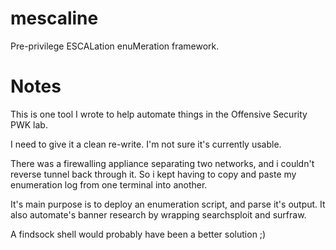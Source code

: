 # mescaline
Pre-privilege ESCALation enuMeration framework.

# Notes
This is one tool I wrote to help automate things in the Offensive Security PWK lab.

I need to give it a clean re-write. I'm not sure it's currently usable.

There was a firewalling appliance separating two networks, and i couldn't reverse tunnel back through it. So i kept having to
copy and paste my enumeration log from one terminal into another.

It's main purpose is to deploy an enumeration script, and parse it's output. It also automate's banner research by wrapping searchsploit and surfraw.

A findsock shell would probably have been a better solution ;)
